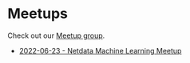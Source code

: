 # Meetups

Check out our [Meetup group](https://www.meetup.com/netdata-infrastructure-monitoring-meetup-group/).

- [2022-06-23 - Netdata Machine Learning Meetup](https://www.meetup.com/netdata-infrastructure-monitoring-meetup-group/events/286243158/)